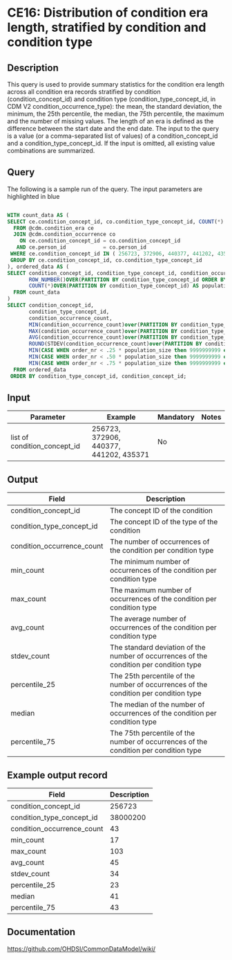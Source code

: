 <!---
Group:condition era
Name:CE16 Distribution of condition era length, stratified by condition and condition type
Author:Patrick Ryan
CDM Version: 5.3
-->

# CE16: Distribution of condition era length, stratified by condition and condition type

## Description
This query is used to provide summary statistics for the condition era length across all condition era records stratified by condition (condition_concept_id) and condition type (condition_type_concept_id, in CDM V2 condition_occurrence_type): the mean, the standard deviation, the minimum, the 25th percentile, the median, the 75th percentile, the maximum and the number of missing values. The length of an era is defined as the difference between the start date and the end date. The input to the query is a value (or a comma-separated list of values) of a condition_concept_id and a condition_type_concept_id. If the input is omitted, all existing value combinations are summarized.

## Query
The following is a sample run of the query. The input parameters are highlighted in  blue

```sql

WITH count_data AS (
SELECT ce.condition_concept_id, co.condition_type_concept_id, COUNT(*) AS condition_occurrence_count
  FROM @cdm.condition_era ce
  JOIN @cdm.condition_occurrence co
    ON ce.condition_concept_id = co.condition_concept_id
   AND ce.person_id            = co.person_id
 WHERE ce.condition_concept_id IN ( 256723, 372906, 440377, 441202, 435371 )
 GROUP BY ce.condition_concept_id, co.condition_type_concept_id
), ordered_data AS (
SELECT condition_concept_id, condition_type_concept_id, condition_occurrence_count,
       ROW_NUMBER()OVER(PARTITION BY condition_type_concept_id ORDER BY condition_occurrence_count) AS order_nr,
       COUNT(*)OVER(PARTITION BY condition_type_concept_id) AS population_size
  FROM count_data
)
SELECT condition_concept_id,
       condition_type_concept_id,
       condition_occurrence_count,
       MIN(condition_occurrence_count)over(PARTITION BY condition_type_concept_id) AS min_count,
       MAX(condition_occurrence_count)over(PARTITION BY condition_type_concept_id) AS max_count,
       AVG(condition_occurrence_count)over(PARTITION BY condition_type_concept_id) AS avg_count,
       ROUND(STDEV(condition_occurrence_count)over(PARTITION BY condition_type_concept_id),0) AS stdev_count,
       MIN(CASE WHEN order_nr < .25 * population_size then 9999999999 else condition_occurrence_count END)OVER(PARTITION BY condition_type_concept_id) AS percentile_25,
       MIN(CASE WHEN order_nr < .50 * population_size then 9999999999 else condition_occurrence_count END)OVER(PARTITION BY condition_type_concept_id) AS median,
       MIN(CASE WHEN order_nr < .75 * population_size then 9999999999 else condition_occurrence_count END)OVER(PARTITION BY condition_type_concept_id) AS percentile_75
  FROM ordered_data
 ORDER BY condition_type_concept_id, condition_concept_id;
```


## Input

|  Parameter |  Example |  Mandatory |  Notes |
| --- | --- | --- | --- |
| list of condition_concept_id |  256723, 372906, 440377, 441202, 435371 | No |   |

## Output

|  Field |  Description |
| --- | --- |
| condition_concept_id | The concept ID of the condition |
| condition_type_concept_id | The concept ID of the type of the condition |
| condition_occurrence_count | The number of occurrences of the condition per condition type |
| min_count | The minimum number of occurrences of the condition per condition type |
| max_count | The maximum number of occurrences of the condition per condition type |
| avg_count | The average number of occurrences of the condition per condition type |
| stdev_count | The standard deviation of the number of occurrences of the condition per condition type |
| percentile_25 | The 25th percentile of the number of occurrences of the condition per condition type |
| median | The median of the number of occurrences of the condition per condition type |
| percentile_75 | The 75th percentile of the number of occurrences of the condition per condition type |

## Example output record

|  Field |  Description |
| --- | --- |
| condition_concept_id | 256723 |
| condition_type_concept_id | 38000200 |
| condition_occurrence_count | 43 |
| min_count | 17 |
| max_count | 103 |
| avg_count | 45 |
| stdev_count | 34 |
| percentile_25 | 23 |
| median | 41 |
| percentile_75 | 43 |

## Documentation
https://github.com/OHDSI/CommonDataModel/wiki/
